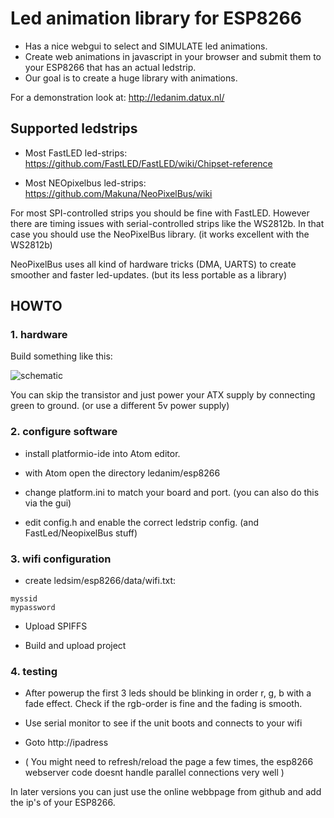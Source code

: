 # Led animation library for ESP8266

- Has a nice webgui to select and SIMULATE led animations.
- Create web animations in javascript in your browser and submit them to your ESP8266 that has an actual ledstrip.
- Our goal is to create a huge library with animations.


For a demonstration look at: http://ledanim.datux.nl/


## Supported ledstrips

- Most FastLED led-strips: https://github.com/FastLED/FastLED/wiki/Chipset-reference

- Most NEOpixelbus led-strips: https://github.com/Makuna/NeoPixelBus/wiki

For most SPI-controlled strips you should be fine with FastLED. However there are timing issues with serial-controlled strips like the WS2812b. In that case you should use the NeoPixelBus library. (it works excellent with the WS2812b)

NeoPixelBus uses all kind of hardware tricks (DMA, UARTS) to create smoother and faster led-updates. (but its less portable as a library) 


## HOWTO

### 1. hardware 

Build something like this:

![schematic](https://github.com/psy0rz/ledanim/blob/master/ledanim.png?2)
 
You can skip the transistor and just power your ATX supply by connecting green to ground. (or use a different 5v power supply) 
 
### 2. configure software

- install platformio-ide into Atom editor.

- with Atom open the directory ledanim/esp8266

- change platform.ini to match your board and port. (you can also do this via the gui)

- edit config.h and enable the correct ledstrip config. (and FastLed/NeopixelBus stuff)

### 3. wifi configuration

- create ledsim/esp8266/data/wifi.txt:
```
myssid
mypassword
``` 
 
- Upload SPIFFS

- Build and upload project



### 4. testing

- After powerup the first 3 leds should be blinking in order r, g, b with a fade effect. Check if the rgb-order is fine and the fading is smooth.

- Use serial monitor to see if the unit boots and connects to your wifi

- Goto http://ipadress

- ( You might need to refresh/reload the page a few times, the esp8266 webserver code doesnt handle parallel connections very well )

In later versions you can just use the online webbpage from github and add the ip's of your ESP8266.

